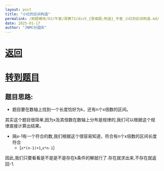 ```yaml
---
layout: post
title: "小红的区间构造"
permalink: /刷题模块/OJ/牛客/周赛73/div5_{思维题;构造}_牛客_小红的区间构造.md/
date: 2025-01-17
author: "JNMC孙国庆"
---
```


# [返回](https://aliceauto.github.io/%E5%88%B7%E9%A2%98%E6%A8%A1%E5%9D%97/OJ/)
# [转到题目](https://ac.nowcoder.com/acm/contest/99277/B)

## 题目思路:
- 题目要在数轴上找到一个长度恰好为k，还有n个x倍数的区间。

其实这个题目很简单,因为x及其倍数在数轴上分布是规律的,我们可以根据这个规律直接计算出结果。
- 隔x-1有一个符合的数,我们根据这个很容易知道，符合有n个x倍数的区间长度符合
  - [`x*(n-1)+1`,`x*n-1`]
  
因此,我们只要看看是不是是不是存在k条件的解就行了.存在就求出来,不存在就返回-1.